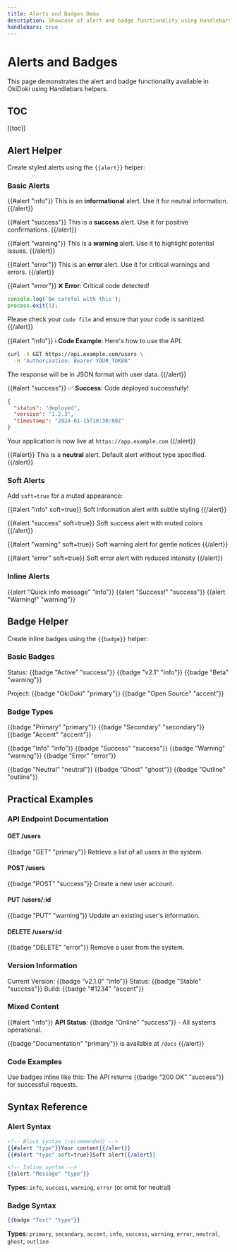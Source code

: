 ```yaml
---
title: Alerts and Badges Demo
description: Showcase of alert and badge functionality using Handlebars helpers
handlebars: true
---
```


# Alerts and Badges

This page demonstrates the alert and badge functionality available in OkiDoki using Handlebars helpers.

## TOC
[[toc]]

## Alert Helper

Create styled alerts using the `{{alert}}` helper:

### Basic Alerts

{{#alert "info"}}
This is an **informational** alert. Use it for neutral information.
{{/alert}}

{{#alert "success"}}
This is a **success** alert. Use it for positive confirmations.
{{/alert}}

{{#alert "warning"}}
This is a **warning** alert. Use it to highlight potential issues.
{{/alert}}

{{#alert "error"}}
This is an **error** alert. Use it for critical warnings and errors.
{{/alert}}

{{#alert "error"}}
❌ **Error**: Critical code detected!

```javascript
console.log('Be careful with this');
process.exit(1);
```

Please check your `code file` and ensure that your code is sanitized.
{{/alert}}

{{#alert "info"}}
ℹ️ **Code Example**: Here's how to use the API:

```bash
curl -X GET https://api.example.com/users \
  -H "Authorization: Bearer YOUR_TOKEN"
```

The response will be in JSON format with user data.
{{/alert}}

{{#alert "success"}}
✅ **Success**: Code deployed successfully!

```json
{
  "status": "deployed",
  "version": "1.2.3", 
  "timestamp": "2024-01-15T10:30:00Z"
}
```

Your application is now live at `https://app.example.com`
{{/alert}}

{{#alert}}
This is a **neutral** alert. Default alert without type specified.
{{/alert}}

### Soft Alerts

Add `soft=true` for a muted appearance:

{{#alert "info" soft=true}}
Soft information alert with subtle styling
{{/alert}}

{{#alert "success" soft=true}}
Soft success alert with muted colors
{{/alert}}

{{#alert "warning" soft=true}}
Soft warning alert for gentle notices
{{/alert}}

{{#alert "error" soft=true}}
Soft error alert with reduced intensity
{{/alert}}

### Inline Alerts

{{alert "Quick info message" "info"}} {{alert "Success!" "success"}} {{alert "Warning!" "warning"}}

## Badge Helper

Create inline badges using the `{{badge}}` helper:

### Basic Badges

Status: {{badge "Active" "success"}} {{badge "v2.1" "info"}} {{badge "Beta" "warning"}}

Project: {{badge "OkiDoki" "primary"}} {{badge "Open Source" "accent"}}

### Badge Types

{{badge "Primary" "primary"}} {{badge "Secondary" "secondary"}} {{badge "Accent" "accent"}}

{{badge "Info" "info"}} {{badge "Success" "success"}} {{badge "Warning" "warning"}} {{badge "Error" "error"}}

{{badge "Neutral" "neutral"}} {{badge "Ghost" "ghost"}} {{badge "Outline" "outline"}}

## Practical Examples

### API Endpoint Documentation

#### GET /users
{{badge "GET" "primary"}} Retrieve a list of all users in the system.

#### POST /users
{{badge "POST" "success"}} Create a new user account.

#### PUT /users/:id
{{badge "PUT" "warning"}} Update an existing user's information.

#### DELETE /users/:id
{{badge "DELETE" "error"}} Remove a user from the system.

### Version Information

Current Version: {{badge "v2.1.0" "info"}}
Status: {{badge "Stable" "success"}}
Build: {{badge "#1234" "accent"}}

### Mixed Content

{{#alert "info"}}
**API Status**: {{badge "Online" "success"}} - All systems operational.

{{badge "Documentation" "primary"}} is available at `/docs`
{{/alert}}

### Code Examples

Use badges inline like this: The API returns {{badge "200 OK" "success"}} for successful requests.

## Syntax Reference

### Alert Syntax

```handlebars
<!-- Block syntax (recommended) -->
{{#alert "type"}}Your content{{/alert}}
{{#alert "type" soft=true}}Soft alert{{/alert}}

<!-- Inline syntax -->
{{alert "Message" "type"}}
```

**Types**: `info`, `success`, `warning`, `error` (or omit for neutral)

### Badge Syntax

```handlebars
{{badge "Text" "type"}}
```

**Types**: `primary`, `secondary`, `accent`, `info`, `success`, `warning`, `error`, `neutral`, `ghost`, `outline` 